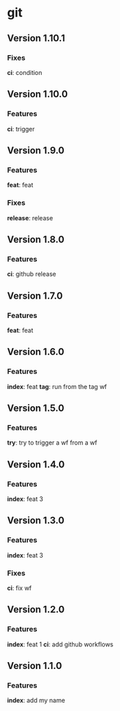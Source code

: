 # git
## Version 1.10.1
### Fixes
**ci**: condition

## Version 1.10.0
### Features
**ci**: trigger

## Version 1.9.0
### Features
**feat**: feat

### Fixes
**release**: release

## Version 1.8.0
### Features
**ci**: github release

## Version 1.7.0
### Features
**feat**: feat

## Version 1.6.0
### Features
**index**: feat
**tag**: run from the tag wf

## Version 1.5.0
### Features
**try**: try to trigger a wf from a wf

## Version 1.4.0
### Features
**index**: feat 3

## Version 1.3.0
### Features
**index**: feat 3

### Fixes
**ci**: fix wf

## Version 1.2.0
### Features
**index**: feat 1
**ci**: add github workflows

## Version 1.1.0
### Features
**index**: add my name

